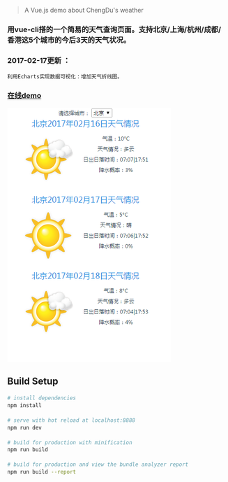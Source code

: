 

> A Vue.js demo about ChengDu's weather 

### 用vue-cli搭的一个简易的天气查询页面。支持北京/上海/杭州/成都/香港这5个城市的今后3天的天气状况。
### 2017-02-17更新 ：
	利用Echarts实现数据可视化：增加天气折线图。
### [在线demo](https://yokaki.github.io/demos/weather/index.html)
![demo](./images/01.jpg)

## Build Setup

``` bash
# install dependencies
npm install

# serve with hot reload at localhost:8888 
npm run dev

# build for production with minification
npm run build

# build for production and view the bundle analyzer report
npm run build --report
```


